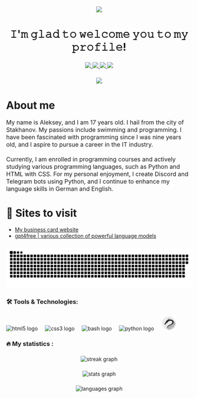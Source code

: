 <br clear="both">

<div align="center">
  <img src="https://github.com/N0-LABEL/N0-LABEL/blob/main/Hlam/windy-violet-evergarden.gif?raw=true"  />
</div>

###

<h1 align="center">𝙸'𝚖 𝚐𝚕𝚊𝚍 𝚝𝚘 𝚠𝚎𝚕𝚌𝚘𝚖𝚎 𝚢𝚘𝚞 𝚝𝚘 𝚖𝚢 𝚙𝚛𝚘𝚏𝚒𝚕𝚎!</h1>

###

<div align="center">
  <a href="https://discordapp.com/users/595160552758706187" target="_blank">
    <img src="https://img.shields.io/badge/Discord-7289DA?style=for-the-badge&logo=discord&logoColor=white"  />
  </a>

  <a href="https://t.me/Krum1ov" target="_blank">
    <img src="https://img.shields.io/badge/Telegram-2CA5E0?style=for-the-badge&logo=telegram&logoColor=white"  />
  </a>

<a href="https://wa.me/qr/RROTRGHZEMP5K1" target="_blank">
    <img src="https://img.shields.io/badge/WhatsApp-25D366?style=for-the-badge&logo=whatsapp&logoColor=white"  />
  </a>

<a href="mailto:alexkobzar.ua@gmail.com" target="_blank">
  <img src="https://img.shields.io/badge/Gmail-D14836?style=for-the-badge&logo=gmail&logoColor=white" />
</a>

</div>

###

<div align="center">
  <img src="https://visitor-badge.laobi.icu/badge?page_id=N0-LABEL.991358958&"  />
</div>

###
<h1 align="left">About me</h1>


<p align="left" style="font-size: 16px;">
  My name is Aleksey, and I am 17 years old. I hail from the city of Stakhanov. My passions include swimming and programming. I have been fascinated with programming since I was nine years old, and I aspire to pursue a career in the IT industry.
  <br><br>
  Currently, I am enrolled in programming courses and actively studying various programming languages, such as Python and HTML with CSS. For my personal enjoyment, I create Discord and Telegram bots using Python, and I continue to enhance my language skills in German and English.
</p>

###
<h1 align="left">📕 Sites to visit</h1>

- [My business card website](https://no-label.serveo.net/)
- [ gpt4free | various collection of powerful language models](https://nolabel.serveo.net/)

###

<p align="center">
 <img width="600" src="https://raw.githubusercontent.com/N0-LABEL/N0-LABEL/e255871dc37cafdb71d5246ed3b4879355f5f8c1/Hlam/github-snake.svg" alt="snake"/>
</p>

###

<h3 align="left">🛠 Tools & Technologies:</h3>

###

<div align="left">
  <img src="https://cdn.jsdelivr.net/gh/devicons/devicon/icons/html5/html5-original.svg" height="40" alt="html5 logo"  />
  <img width="12" />

  <img src="https://cdn.jsdelivr.net/gh/devicons/devicon/icons/css3/css3-original.svg" height="40" alt="css3 logo"  />
  <img width="12" />

  <img src="https://cdn.simpleicons.org/gnubash/4EAA25" height="40" alt="bash logo"  />
  <img width="12" />

  <img src="https://skillicons.dev/icons?i=py" height="40" alt="python logo"  />
  <img width="12" />

  <img src="https://github.com/N0-LABEL/N0-LABEL/blob/main/Hlam/kali.png?raw=true" height="40" alt="kali logo"  />
  <img width="12" />

###

<h3 align="left">🔥   My statistics :</h3>

###

<div align="center">
  <img src="https://streak-stats.demolab.com?user=N0-LABEL&theme=vue-dark&hide_border=true" height="220" alt="streak graph"  />
</div>

###

<div align="center">
  <img src="https://github-stats-evirunurm.vercel.app/api/stats.js?username=N0-LABEL" height="180" alt="stats graph"  />

###

  <img src="https://github-stats-evirunurm.vercel.app/api/languages.js?username=N0-LABEL" height="180" alt="languages graph"  />
</div>

###
